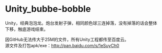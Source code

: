 # Unity_bubbe-bobble
Unity，经典泡泡龙。炮台发射子弹，相同颜色球三连掉落，没有掉落的话会整体下移，触底游戏结束。  
  
因GitHub无法传大于25M的文件，所有Unity工程都传至百度云。  
源文件及打包apk/exe：http://pan.baidu.com/s/1eSuyCh0
